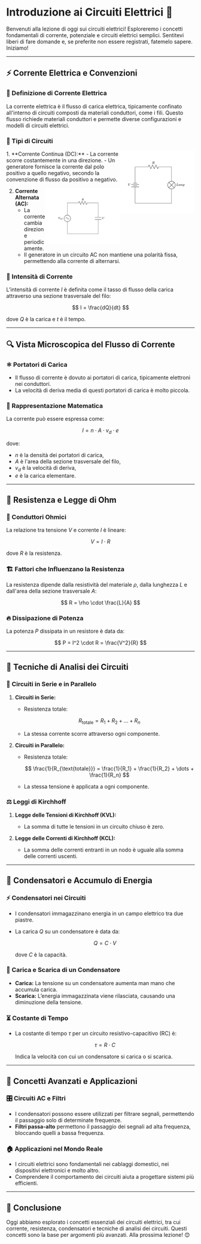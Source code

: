 # Introduzione ai Circuiti Elettrici 🚀

Benvenuti alla lezione di oggi sui circuiti elettrici! Esploreremo i concetti fondamentali di corrente, potenziale e circuiti elettrici semplici. Sentitevi liberi di fare domande e, se preferite non essere registrati, fatemelo sapere. Iniziamo!

---

## ⚡ Corrente Elettrica e Convenzioni

### 📌 Definizione di Corrente Elettrica
La corrente elettrica è il flusso di carica elettrica, tipicamente confinato all'interno di circuiti composti da materiali conduttori, come i fili. Questo flusso richiede materiali conduttori e permette diverse configurazioni e modelli di circuiti elettrici.

### 🔄 Tipi di Circuiti
<img align="right" width="200" src="DC.png" alt="Descrizione">
<p> 
1. **Corrente Continua (DC):**  
   - La corrente scorre costantemente in una direzione.  
   - Un generatore fornisce la corrente dal polo positivo a quello negativo, secondo la convenzione di flusso da positivo a negativo.  
</p>

<img align="right" width="200" src="AC.png" alt="Descrizione">
<p> 
   
2. **Corrente Alternata (AC):**  
   - La corrente cambia direzione periodicamente.  
   - Il generatore in un circuito AC non mantiene una polarità fissa, permettendo alla corrente di alternarsi.  

</p>


### 📏 Intensità di Corrente
L’intensità di corrente $I$ è definita come il tasso di flusso della carica attraverso una sezione trasversale del filo:

$$
I = \frac{dQ}{dt}
$$

dove $Q$ è la carica e $t$ è il tempo.

---

## 🔍 Vista Microscopica del Flusso di Corrente

### ⚛️ Portatori di Carica
- Il flusso di corrente è dovuto ai portatori di carica, tipicamente elettroni nei conduttori.
- La velocità di deriva media di questi portatori di carica è molto piccola.

### 🧮 Rappresentazione Matematica
La corrente può essere espressa come:

$$
I = n \cdot A \cdot v_d \cdot e
$$

dove:
- $n$ è la densità dei portatori di carica,
- $A$ è l'area della sezione trasversale del filo,
- $v_d$ è la velocità di deriva,
- $e$ è la carica elementare.

---

## 🔌 Resistenza e Legge di Ohm

### 📏 Conduttori Ohmici
La relazione tra tensione $V$ e corrente $I$ è lineare:

$$
V = I \cdot R
$$

dove $R$ è la resistenza.

### 🏗️ Fattori che Influenzano la Resistenza
La resistenza dipende dalla resistività del materiale $\rho$, dalla lunghezza $L$ e dall'area della sezione trasversale $A$:

$$
R = \rho \cdot \frac{L}{A}
$$

### 🔥 Dissipazione di Potenza
La potenza $P$ dissipata in un resistore è data da:

$$
P = I^2 \cdot R = \frac{V^2}{R}
$$

---

## 🔄 Tecniche di Analisi dei Circuiti

### 🔗 Circuiti in Serie e in Parallelo
1. **Circuiti in Serie:**  
   - Resistenza totale:

     $$
     R_{\text{totale}} = R_1 + R_2 + \dots + R_n
     $$

   - La stessa corrente scorre attraverso ogni componente.

2. **Circuiti in Parallelo:**  
   - Resistenza totale:

     $$
     \frac{1}{R_{\text{totale}}} = \frac{1}{R_1} + \frac{1}{R_2} + \dots + \frac{1}{R_n}
     $$

   - La stessa tensione è applicata a ogni componente.

### ⚖️ Leggi di Kirchhoff
1. **Legge delle Tensioni di Kirchhoff (KVL):**  
   - La somma di tutte le tensioni in un circuito chiuso è zero.

2. **Legge delle Correnti di Kirchhoff (KCL):**  
   - La somma delle correnti entranti in un nodo è uguale alla somma delle correnti uscenti.

---

## 🔋 Condensatori e Accumulo di Energia

### ⚡ Condensatori nei Circuiti
- I condensatori immagazzinano energia in un campo elettrico tra due piastre.
- La carica $Q$ su un condensatore è data da:

  $$
  Q = C \cdot V
  $$

  dove $C$ è la capacità.

### 🔄 Carica e Scarica di un Condensatore
- **Carica:** La tensione su un condensatore aumenta man mano che accumula carica.
- **Scarica:** L’energia immagazzinata viene rilasciata, causando una diminuzione della tensione.

### ⏳ Costante di Tempo
- La costante di tempo $\tau$ per un circuito resistivo-capacitivo (RC) è:

  $$
  \tau = R \cdot C
  $$

  Indica la velocità con cui un condensatore si carica o si scarica.

---

## 🌟 Concetti Avanzati e Applicazioni

### 🎛️ Circuiti AC e Filtri
- I condensatori possono essere utilizzati per filtrare segnali, permettendo il passaggio solo di determinate frequenze.
- **Filtri passa-alto** permettono il passaggio dei segnali ad alta frequenza, bloccando quelli a bassa frequenza.

### 🏠 Applicazioni nel Mondo Reale
- I circuiti elettrici sono fondamentali nei cablaggi domestici, nei dispositivi elettronici e molto altro.
- Comprendere il comportamento dei circuiti aiuta a progettare sistemi più efficienti.

---

## 🎯 Conclusione

Oggi abbiamo esplorato i concetti essenziali dei circuiti elettrici, tra cui corrente, resistenza, condensatori e tecniche di analisi dei circuiti. Questi concetti sono la base per argomenti più avanzati. Alla prossima lezione! 😊
